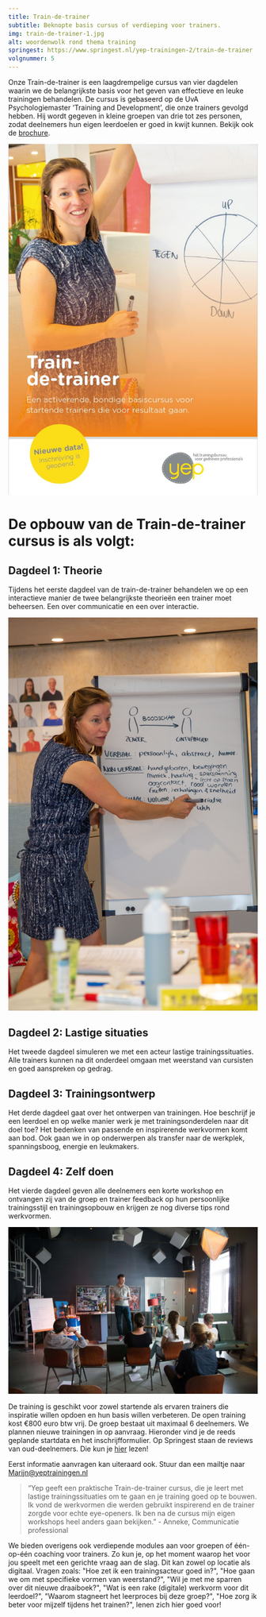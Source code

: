 ```yaml
---
title: Train-de-trainer
subtitle: Beknopte basis cursus of verdieping voor trainers.
img: train-de-trainer-1.jpg
alt: woordenwolk rond thema training
springest: https://www.springest.nl/yep-trainingen-2/train-de-trainer
volgnummer: 5
---
```

Onze Train-de-trainer is een laagdrempelige cursus van vier dagdelen waarin we de belangrijkste basis voor het geven van effectieve en leuke trainingen behandelen. De cursus is gebaseerd op de UvA Psychologiemaster ‘Training and Development’, die onze trainers gevolgd hebben. Hij wordt gegeven in kleine groepen van drie tot zes personen, zodat deelnemers hun eigen leerdoelen er goed in kwijt kunnen. Bekijk ook de [brochure](<./../Brochure-Train-de-trainer Yep.pdf>).

[![Brochure](./train-de-trainer-2.jpg)](<./../Brochure-Train-de-trainer Yep.pdf>)

# De opbouw van de Train-de-trainer cursus is als volgt:

## Dagdeel 1: Theorie

Tijdens het eerste dagdeel van de train-de-trainer behandelen we op een interactieve manier de twee belangrijkste theorieën een trainer moet beheersen. Een over communicatie en een over interactie.

![Marijn legt communicatie uit](./train-de-trainer-5.jpg)

## Dagdeel 2: Lastige situaties

Het tweede dagdeel simuleren we met een acteur lastige trainingssituaties. Alle trainers kunnen na dit onderdeel omgaan met weerstand van cursisten en goed aanspreken op gedrag.

## Dagdeel 3: Trainingsontwerp

Het derde dagdeel gaat over het ontwerpen van trainingen. Hoe beschrijf je een leerdoel en op welke manier werk je met trainingsonderdelen naar dit doel toe? Het bedenken van passende en inspirerende werkvormen komt aan bod. Ook gaan we in op onderwerpen als transfer naar de werkplek, spanningsboog, energie en leukmakers.

## Dagdeel 4: Zelf doen

Het vierde dagdeel geven alle deelnemers een korte workshop en ontvangen zij van de groep en trainer feedback op hun persoonlijke trainingsstijl en trainingsopbouw en krijgen ze nog diverse tips rond werkvormen. 

![Trainer voor een groep](./train-de-trainer-3.jpg)

De training is geschikt voor zowel startende als ervaren trainers die inspiratie willen opdoen en hun basis willen verbeteren. De open training kost €800 euro btw vrij. De groep bestaat uit maximaal 6 deelnemers. We plannen nieuwe trainingen in op aanvraag. Hieronder vind je de reeds geplande startdata en het inschrijfformulier. Op Springest staan de reviews van oud-deelnemers. Die kun je [hier](https://www.springest.nl/Yep-Trainingen/train-de-trainer#ervaringen) lezen! 

Eerst informatie aanvragen kan uiteraard ook. Stuur dan een mailtje naar Marijn@yeptrainingen.nl

> “Yep geeft een praktische Train-de-trainer cursus, die je leert met lastige trainingssituaties om te gaan en je training goed op te bouwen. Ik vond de werkvormen die werden gebruikt inspirerend en de trainer zorgde voor echte eye-openers. Ik ben na de cursus mijn eigen workshops heel anders gaan bekijken.” - Anneke, Communicatie professional

We bieden overigens ook verdiepende modules aan voor groepen of één-op-één coaching voor trainers. Zo kun je, op het moment waarop het voor jou speelt met een gerichte vraag aan de slag. Dit kan zowel op locatie als digitaal. Vragen zoals: "Hoe zet ik een trainingsacteur goed in?", "Hoe gaan we om met specifieke vormen van weerstand?", "Wil je met me sparren over dit nieuwe draaiboek?", "Wat is een rake (digitale) werkvorm voor dit leerdoel?", "Waarom stagneert het leerproces bij deze groep?", "Hoe zorg ik beter voor mijzelf tijdens het trainen?", lenen zich hier goed voor!